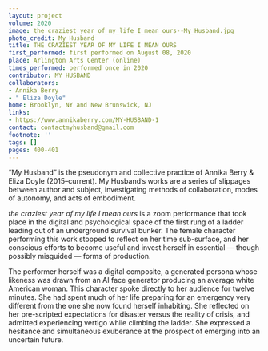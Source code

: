 ```yaml
---
layout: project
volume: 2020
image: the_craziest_year_of_my_life_I_mean_ours--My_Husband.jpg
photo_credit: My Husband
title: THE CRAZIEST YEAR OF MY LIFE I MEAN OURS
first_performed: first performed on August 08, 2020
place: Arlington Arts Center (online)
times_performed: performed once in 2020
contributor: MY HUSBAND
collaborators:
- Annika Berry
- " Eliza Doyle"
home: Brooklyn, NY and New Brunswick, NJ
links:
- https://www.annikaberry.com/MY-HUSBAND-1
contact: contactmyhusband@gmail.com
footnote: ''
tags: []
pages: 400-401
---
```




“My Husband” is the pseudonym and collective practice of Annika Berry & Eliza Doyle (2015–current). My Husband’s works are a series of slippages between author and subject, investigating methods of collaboration, modes of autonomy, and acts of embodiment. 

*the craziest year of my life I mean ours* is a zoom performance that took place in the digital and psychological space of the first rung of a ladder leading out of an underground survival bunker. The female character performing this work stopped to reflect on her time sub-surface, and her conscious efforts to become useful and invest herself in essential — though possibly misguided — forms of production. 

The performer herself was a digital composite, a generated persona whose likeness was drawn from an AI face generator producing an average white American woman. This character spoke directly to her audience for twelve minutes. She had spent much of her life preparing for an emergency very different from the one she now found herself inhabiting. She reflected on her pre-scripted expectations for disaster versus the reality of crisis, and admitted experiencing vertigo while climbing the ladder. She expressed a hesitance and simultaneous exuberance at the prospect of emerging into an uncertain future.
